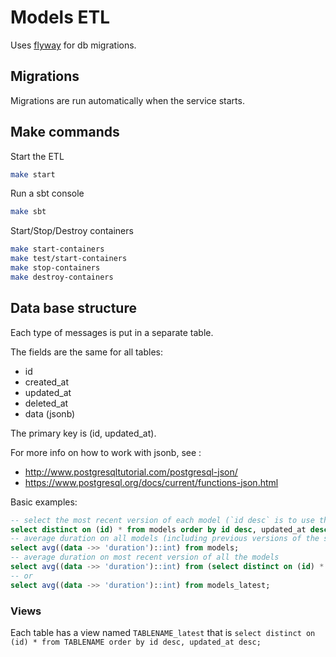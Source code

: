 # Models ETL

Uses [flyway](https://github.com/flyway/flyway) for db migrations.

## Migrations

Migrations are run automatically when the service starts.

## Make commands

Start the ETL

```bash
make start
```

Run a sbt console

```bash
make sbt
```

Start/Stop/Destroy containers

```bash
make start-containers
make test/start-containers
make stop-containers
make destroy-containers
```

## Data base structure

Each type of messages is put in a separate table.

The fields are the same for all tables:

- id
- created_at
- updated_at
- deleted_at
- data (jsonb)

The primary key is (id, updated_at).

For more info on how to work with jsonb, see :

- http://www.postgresqltutorial.com/postgresql-json/
- https://www.postgresql.org/docs/current/functions-json.html

Basic examples:

```sql
-- select the most recent version of each model (`id desc` is to use the primary key)
select distinct on (id) * from models order by id desc, updated_at desc;
-- average duration on all models (including previous versions of the same models)
select avg((data ->> 'duration')::int) from models;
-- average duration on most recent version of all the models
select avg((data ->> 'duration')::int) from (select distinct on (id) * from models order by id desc, updated_at desc) _;
-- or
select avg((data ->> 'duration')::int) from models_latest;
```

### Views

Each table has a view named `TABLENAME_latest` that is `select distinct on (id) * from TABLENAME order by id desc, updated_at desc;`
